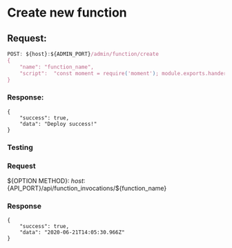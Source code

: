 # Create new function

## Request: 
```js 
POST: ${host}:${ADMIN_PORT}/admin/function/create
{
    "name": "function_name",
    "script":  "const moment = require('moment'); module.exports.handers = async(ctx)=>{ return ctx.showResult(ctx, moment(), 200); }"
}
```

### Response: 
```
{
    "success": true,
    "data": "Deploy success!"
}
```

### Testing

### Request
${OPTION METHOD}: ${host}:${API_PORT}/api/function_invocations/${function_name}

### Response
```
{
    "success": true,
    "data": "2020-06-21T14:05:30.966Z"
}
```